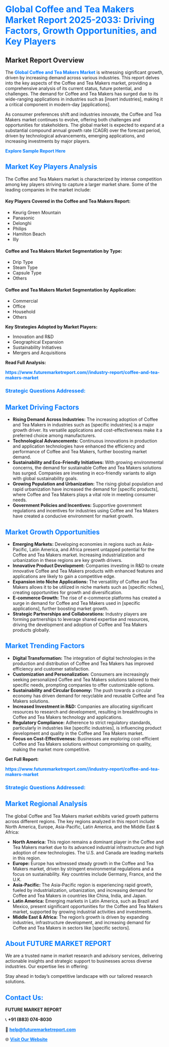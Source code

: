 <h1 style="color: #007BFF;">Global Coffee and Tea Makers Market Report 2025-2033: Driving Factors, Growth Opportunities, and Key Players</h1>

<section id="overview">
<h2>Market Report Overview</h2>
<p>The <a href="https://www.futuremarketreport.com//industry-report/coffee-and-tea-makers-market" style="color: #007BFF; text-decoration: none;"><strong>Global Coffee and Tea Makers Market</strong></a> is witnessing significant growth, driven by increasing demand across various industries. This report delves into the key aspects of the Coffee and Tea Makers market, providing a comprehensive analysis of its current status, future potential, and challenges. The demand for Coffee and Tea Makers has surged due to its wide-ranging applications in industries such as [insert industries], making it a critical component in modern-day [applications].</p>
<p>As consumer preferences shift and industries innovate, the Coffee and Tea Makers market continues to evolve, offering both challenges and opportunities for stakeholders. The global market is expected to expand at a substantial compound annual growth rate (CAGR) over the forecast period, driven by technological advancements, emerging applications, and increasing investments by major players.</p>
</section>

<section id="overview">
<p><a href="https://www.futuremarketreport.com//request-sample/reportId=61804" style="color: #007BFF; text-decoration: none;"><strong>Explore Sample Report Here</strong></a></p>
</section>

<section id="key-players">
<h2 style="color: #007BFF;">Market Key Players Analysis</h2>
<p>The Coffee and Tea Makers market is characterized by intense competition among key players striving to capture a larger market share. Some of the leading companies in the market include:</p>
<h4>Key Players Covered in the Coffee and Tea Makers Report:</h4>
<ul><li>Keurig Green Mountain</li><li>Panasonic</li><li>Delonghi</li><li>Philips</li><li>Hamilton Beach</li><li>Illy</li></ul>
<h4>Coffee and Tea Makers Market Segmentation by Type:</h4>
<ul><li>Drip Type</li><li>Steam Type</li><li>Capsule Type</li><li>Others</li></ul>

<h4>Coffee and Tea Makers Market Segmentation by Application:</h4>
<ul><li>Commercial</li><li>Office</li><li>Household</li><li>Others</li></ul>
<p><strong>Key Strategies Adopted by Market Players:</strong></p>
<ul>
<li>Innovation and R&D</li>
<li>Geographical Expansion</li>
<li>Sustainability Initiatives</li>
<li>Mergers and Acquisitions</li>
</ul>
</section>

<section>
<p><strong>Read Full Analysis: </strong></p><a href="https://www.futuremarketreport.com//industry-report/coffee-and-tea-makers-market" style="color: #007BFF; text-decoration: none;"><strong>https://www.futuremarketreport.com//industry-report/coffee-and-tea-makers-market</strong></a>
<h3 style="color: #007BFF;">Strategic Questions Addressed:</h3>
</section>

<section id="driving-factors">
<h2 style="color: #007BFF;">Market Driving Factors</h2>
<ul>
<li><strong>Rising Demand Across Industries:</strong> The increasing adoption of Coffee and Tea Makers in industries such as [specific industries] is a major growth driver. Its versatile applications and cost-effectiveness make it a preferred choice among manufacturers.</li>
<li><strong>Technological Advancements:</strong> Continuous innovations in production and application technologies have enhanced the efficiency and performance of Coffee and Tea Makers, further boosting market demand.</li>
<li><strong>Sustainability and Eco-Friendly Initiatives:</strong> With growing environmental concerns, the demand for sustainable Coffee and Tea Makers solutions has surged. Companies are investing in eco-friendly variants to align with global sustainability goals.</li>
<li><strong>Growing Population and Urbanization:</strong> The rising global population and rapid urbanization have increased the demand for [specific products], where Coffee and Tea Makers plays a vital role in meeting consumer needs.</li>
<li><strong>Government Policies and Incentives:</strong> Supportive government regulations and incentives for industries using Coffee and Tea Makers have created a conducive environment for market growth.</li>
</ul>
</section>

<section id="growth-opportunities">
<h2 style="color: #007BFF;">Market Growth Opportunities</h2>
<ul>
<li><strong>Emerging Markets:</strong> Developing economies in regions such as Asia-Pacific, Latin America, and Africa present untapped potential for the Coffee and Tea Makers market. Increasing industrialization and urbanization in these regions are key growth drivers.</li>
<li><strong>Innovative Product Development:</strong> Companies investing in R&D to create innovative Coffee and Tea Makers products with enhanced features and applications are likely to gain a competitive edge.</li>
<li><strong>Expansion into Niche Applications:</strong> The versatility of Coffee and Tea Makers allows it to be utilized in niche markets such as [specific niches], creating opportunities for growth and diversification.</li>
<li><strong>E-commerce Growth:</strong> The rise of e-commerce platforms has created a surge in demand for Coffee and Tea Makers used in [specific applications], further boosting market growth.</li>
<li><strong>Strategic Partnerships and Collaborations:</strong> Industry players are forming partnerships to leverage shared expertise and resources, driving the development and adoption of Coffee and Tea Makers products globally.</li>
</ul>
</section>

<section id="trending-factors">
<h2 style="color: #007BFF;">Market Trending Factors</h2>
<ul>
<li><strong>Digital Transformation:</strong> The integration of digital technologies in the production and distribution of Coffee and Tea Makers has improved efficiency and customer satisfaction.</li>
<li><strong>Customization and Personalization:</strong> Consumers are increasingly seeking personalized Coffee and Tea Makers solutions tailored to their specific needs, prompting companies to offer customizable options.</li>
<li><strong>Sustainability and Circular Economy:</strong> The push towards a circular economy has driven demand for recyclable and reusable Coffee and Tea Makers solutions.</li>
<li><strong>Increased Investment in R&D:</strong> Companies are allocating significant resources to research and development, resulting in breakthroughs in Coffee and Tea Makers technology and applications.</li>
<li><strong>Regulatory Compliance:</strong> Adherence to strict regulatory standards, particularly in industries like [specific industries], is influencing product development and quality in the Coffee and Tea Makers market.</li>
<li><strong>Focus on Cost-Effectiveness:</strong> Businesses are exploring cost-efficient Coffee and Tea Makers solutions without compromising on quality, making the market more competitive.</li>
</ul>
</section>

<section>
<p><strong>Get Full Report: </strong></p><a href="https://www.futuremarketreport.com//industry-report/coffee-and-tea-makers-market" style="color: #007BFF; text-decoration: none;"><strong>https://www.futuremarketreport.com//industry-report/coffee-and-tea-makers-market</strong></a>
<h3 style="color: #007BFF;">Strategic Questions Addressed:</h3>
</section>


<section id="regional-analysis">
<h2 style="color: #007BFF;">Market Regional Analysis</h2>
<p>The global Coffee and Tea Makers market exhibits varied growth patterns across different regions. The key regions analyzed in this report include North America, Europe, Asia-Pacific, Latin America, and the Middle East & Africa:</p>
<ul>
<li><strong>North America:</strong> This region remains a dominant player in the Coffee and Tea Makers market due to its advanced industrial infrastructure and high adoption of new technologies. The U.S. and Canada are leading markets in this region.</li>
<li><strong>Europe:</strong> Europe has witnessed steady growth in the Coffee and Tea Makers market, driven by stringent environmental regulations and a focus on sustainability. Key countries include Germany, France, and the U.K.</li>
<li><strong>Asia-Pacific:</strong> The Asia-Pacific region is experiencing rapid growth, fueled by industrialization, urbanization, and increasing demand for Coffee and Tea Makers in countries like China, India, and Japan.</li>
<li><strong>Latin America:</strong> Emerging markets in Latin America, such as Brazil and Mexico, present significant opportunities for the Coffee and Tea Makers market, supported by growing industrial activities and investments.</li>
<li><strong>Middle East & Africa:</strong> The region’s growth is driven by expanding industries, infrastructure development, and increasing demand for Coffee and Tea Makers in sectors like [specific sectors].</li>
</ul>
</section>

<footer>
<h2 style="color: #007BFF;">About FUTURE MARKET REPORT</h2>
<p>We are a trusted name in market research and advisory services, delivering actionable insights and strategic support to businesses across diverse industries. Our expertise lies in offering:</p>

<p>Stay ahead in today’s competitive landscape with our tailored research solutions.</p>

<h2 style="color: #007BFF;">Contact Us:</h2>
<p><strong>FUTURE MARKET REPORT</strong></p>
<p>📞 <strong>+91 (883) 074-8030</strong></p>
<p>📧 <strong><a href="mailto:help@futuremarketreport.com" style="color: #007BFF;">help@futuremarketreport.com</a></strong></p>
<p>🌐 <strong><a href="https://www.futuremarketreport.com/" style="color: #007BFF;">Visit Our Website</a></strong></p>
</footer>